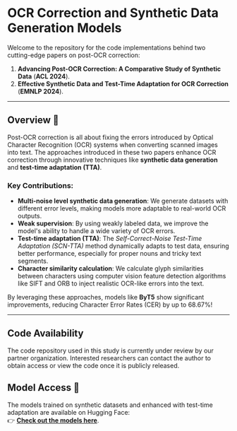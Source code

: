 # OCR Correction and Synthetic Data Generation Models

Welcome to the repository for the code implementations behind two cutting-edge papers on post-OCR correction:

1. **Advancing Post-OCR Correction: A Comparative Study of Synthetic Data** (**ACL 2024**).
2. **Effective Synthetic Data and Test-Time Adaptation for OCR Correction** (**EMNLP 2024**).

---

## Overview 🌟

Post-OCR correction is all about fixing the errors introduced by Optical Character Recognition (OCR) systems when converting scanned images into text. The approaches introduced in these two papers enhance OCR correction through innovative techniques like **synthetic data generation** and **test-time adaptation (TTA)**. 

### Key Contributions:

- **Multi-noise level synthetic data generation**: We generate datasets with different error levels, making models more adaptable to real-world OCR outputs.
- **Weak supervision**: By using weakly labeled data, we improve the model's ability to handle a wide variety of OCR errors.
- **Test-time adaptation (TTA)**: The *Self-Correct-Noise Test-Time Adaptation (SCN-TTA)* method dynamically adapts to test data, ensuring better performance, especially for proper nouns and tricky text segments.
- **Character similarity calculation**: We calculate glyph similarities between characters using computer vision feature detection algorithms like SIFT and ORB to inject realistic OCR-like errors into the text.

By leveraging these approaches, models like **ByT5** show significant improvements, reducing Character Error Rates (CER) by up to 68.67%! 

---

## Code Availability

The code repository used in this study is currently under review by our partner organization. Interested researchers can contact the author to obtain access or view the code once it is publicly released.

## Model Access 🔗

The models trained on synthetic datasets and enhanced with test-time adaptation are available on Hugging Face:  
👉 [**Check out the models here**](https://huggingface.co/ShuhaoGuan/post-ocr-byt5-large).  






